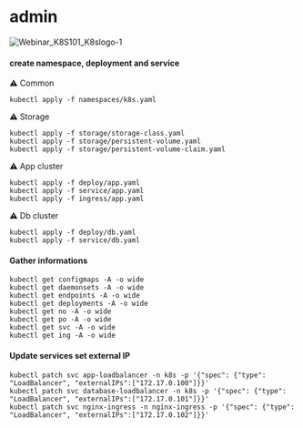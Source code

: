 # admin
![Webinar_K8S101_K8slogo-1](https://user-images.githubusercontent.com/26479/113612862-aaadd080-9650-11eb-83db-7a3103293c3c.png)

#### create namespace, deployment and service

⚠️ Common

```
kubectl apply -f namespaces/k8s.yaml
```
⚠️ Storage

```
kubectl apply -f storage/storage-class.yaml
kubectl apply -f storage/persistent-volume.yaml
kubectl apply -f storage/persistent-volume-claim.yaml
```

⚠️ App cluster

```
kubectl apply -f deploy/app.yaml
kubectl apply -f service/app.yaml
kubectl apply -f ingress/app.yaml
```

⚠️ Db cluster

```
kubectl apply -f deploy/db.yaml
kubectl apply -f service/db.yaml
```

#### Gather informations
```
kubectl get configmaps -A -o wide
kubectl get daemonsets -A -o wide
kubectl get endpoints -A -o wide
kubectl get deployments -A -o wide
kubectl get no -A -o wide
kubectl get po -A -o wide
kubectl get svc -A -o wide
kubectl get ing -A -o wide
```

#### Update services set external IP
```
kubectl patch svc app-loadbalancer -n k8s -p '{"spec": {"type": "LoadBalancer", "externalIPs":["172.17.0.100"]}}'
kubectl patch svc database-loadbalancer -n k8s -p '{"spec": {"type": "LoadBalancer", "externalIPs":["172.17.0.101"]}}'
kubectl patch svc nginx-ingress -n nginx-ingress -p '{"spec": {"type": "LoadBalancer", "externalIPs":["172.17.0.102"]}}'
```
